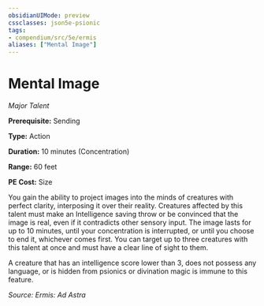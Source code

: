 ```yaml
---
obsidianUIMode: preview
cssclasses: json5e-psionic
tags:
- compendium/src/5e/ermis
aliases: ["Mental Image"]
---
```

# Mental Image
*Major Talent*  

**Prerequisite:** Sending

**Type:** Action

**Duration:** 10 minutes (Concentration)

**Range:** 60 feet

**PE Cost:** Size

You gain the ability to project images into the minds of creatures with perfect clarity, interposing it over their reality. Creatures affected by this talent must make an Intelligence saving throw or be convinced that the image is real, even if it contradicts other sensory input. The image lasts for up to 10 minutes, until your concentration is interrupted, or until you choose to end it, whichever comes first. You can target up to three creatures with this talent at once and must have a clear line of sight to them.

A creature that has an intelligence score lower than 3, does not possess any language, or is hidden from psionics or divination magic is immune to this feature.

*Source: Ermis: Ad Astra*